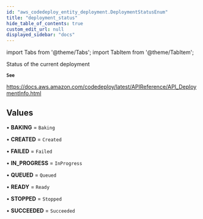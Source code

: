 ```yaml
---
id: "aws_codedeploy_entity_deployment.DeploymentStatusEnum"
title: "deployment_status"
hide_table_of_contents: true
custom_edit_url: null
displayed_sidebar: "docs"
---
```


import Tabs from '@theme/Tabs';
import TabItem from '@theme/TabItem';

Status of the current deployment

**`See`**

https://docs.aws.amazon.com/codedeploy/latest/APIReference/API_DeploymentInfo.html

## Values

• **BAKING** = `Baking`

• **CREATED** = `Created`

• **FAILED** = `Failed`

• **IN\_PROGRESS** = `InProgress`

• **QUEUED** = `Queued`

• **READY** = `Ready`

• **STOPPED** = `Stopped`

• **SUCCEEDED** = `Succeeded`
